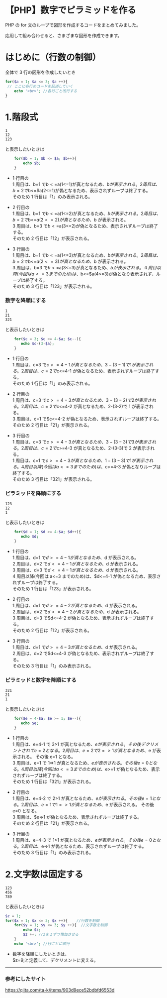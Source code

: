# 【PHP】数字でピラミッドを作る

PHP の for 文のループで図形を作成するコードをまとめてみました。

応用して組み合わせると、さまざまな図形を作成できます。

# はじめに（行数の制御）

全体で 3 行の図形を作成したいとき

```php
for($a = 1; $a <= 3; $a ++){
 // ここに各行のコードを記述していく
    echo '<br>'; //各行ごと改行する
}
```

# 1.階段式

```
1
12
123
```

と表示したいときは

```php
    for($b = 1; $b <= $a; $b++){
        echo $b;
    }
```

- 1 行目の  
   1 周目は、b=1 で$b<=$a(1<=1)が真となるため、$bが表示される。   
2周目は、b=2で$b<=$a(2<=1)が偽となるため、表示されずループは終了する。  
   そのため 1 行目は「1」のみ表示される。

- 2 行目の  
   1 周目は、b=1 で$b<=$a(1<=2)が真となるため、$bが表示される。   
2周目は、b=2で$b<=$a(2<=2)が真となるため、$b が表示される。  
   3 周目は、b=3 で$b<=$a(3<=2)が偽となるため、表示されずループは終了する。  
   そのため 2 行目は「12」が表示される。

- 3 行目の  
   1 周目は、b=1 で$b<=$a(1<=3)が真となるため、$bが表示される。   
2周目は、b=2で$b<=$a(2<=3)が真となるため、$b が表示される。  
   3 周目は、b=3 で$b<=$a(3<=3)が真となるため、$bが表示される。   
４周目以降(今回はa<=3までのため)は、$b<=$a(4<=3)が偽となり表示されず、ループは終了する。  
   そのため 3 行目は「123」が表示される。

### 数字を降順にする

```
1
21
321
```

と表示したいときは

```php
    for($c = 3; $c >= 4-$a; $c--){
       echo $c-(3-$a);
    }
```

- 1 行目の  
   1 周目は、c=3 で$c>=4-1が真となるため、3-(3-1)で1が表示される。   
2周目は、c=2で$c<=4-1 が偽となるため、表示されずループは終了する。  
   そのため 1 行目は「1」のみ表示される。

- 2 行目の  
   1 周目は、c=3 で$c>=4-3が真となるため、3-(3-2)で2が表示される。     
2周目は、c=2で$c<=4-2 が真となるため、2-(3-2)で 1 が表示される。  
   3 周目は、c=1 で$c<=4-2 が偽となるため、表示されずループは終了する。  
   そのため 2 行目は「21」が表示される。

- 3 行目の  
   1 周目は、c=3 で$c>=4-3が真となるため、3-(3-3)で3が表示される。     
2周目は、c=2で$c>=4-3 が真となるため、2-(3-3)で 2 が表示される。  
   1 周目は、c=1 で$c>=4-3が真となるため、1-(3-3)で1が表示される。     
4周目以降(今回はa<=3までのため)は、$c>=4-3 が偽となりループは終了する。  
   そのため 3 行目は「321」が表示される。

### ピラミッドを降順にする

```
123
12
1
```

と表示したいときは

```php
    for($d = 1; $d >= 4-$a; $d++){
       echo $d;
    }
```

- 1 行目の  
  1 周目は、d=1 で$d>=4-1が真となるため、$d が表示される。  
  2 周目は、d=2 で$d<=4-1が真となるため、$d が表示される。  
  3 周目は、d=3 で$d<=4-1が真となるため、$d が表示される。  
  4 周目以降(今回は a<=3 までのため)は、$d<=4-1 が偽となるため、表示されずループは終了する。  
  そのため 1 行目は「123」が表示される。

- 2 行目の  
  1 周目は、d=1 で$d>=4-2が真となるため、$d が表示される。  
  2 周目は、d=2 で$d<=4-2が真となるため、$d が表示される。  
  3 周目は、d=3 で$d<=4-2 が偽となるため、表示されずループは終了する。  
  そのため 2 行目は「12」が表示される。

- 3 行目の  
  1 周目は、d=1 で$d>=4-3が真となるため、$d が表示される。  
  2 周目は、d=2 で$d<=4-3 が偽となるため、表示されずループは終了する。  
  そのため 3 行目は「1」のみ表示される。

### ピラミッドと数字を降順にする

```
321
21
1
```

と表示したいときは

```php
    for($e = 4-$a; $e >= 1; $e--){
       echo $e;
    }
```

- 1 行目の  
   1 周目は、e=4-1 で 3>1 が真となるため、$eが表示される。その後デクリメントされてe=2となる。    
2周目は、e=2で2=>1が真となるため、$e が表示される。 その後 e=1 となる。  
   3 周目は、e=1 で 1=>1 が真となるため、$eが表示される。   その後e=0となる。   
4周目以降(今回はa<=3までのため)は、$e>=1 が偽となるため、表示されずループは終了する。  
   そのため 1 行目は「321」が表示される。

- 2 行目の  
   1 周目は、e=4-2 で 2>1 が真となるため、$eが表示される。その後e=1となる。    
2周目は、e=1で1=>1が真となるため、$e が表示される。 その後 e=0 となる。  
   3 周目は、$e=>1 が偽となるため、表示されずループは終了する。  
   そのため 2 行目は「21」が表示される。

- 3 行目の  
   1 周目は、e=4-3 で 1>1 が真となるため、$eが表示される。その後e=0となる。    
2周目は、$e=>1 が偽となるため、表示されずループは終了する。  
   そのため 3 行目は「1」のみ表示される。

# 2.文字数は固定する

```
123
456
789
```

と表示したいときは

```php
$z = 1;
for($x = 1; $x <= 3; $x ++){    //行数を制御
    for($y = 1; $y <= 3; $y ++){  //文字数を制御
        echo $z;
        $z ++; //zを１ずつ増加させる
    }
    echo '<br>'; //行ごとに改行
```

- 数字を降順にしたいときは、  
  $z=9;と定義して、デクリメントに変える。

---

### 参考にしたサイト

https://qiita.com/ta-k/items/903d9ece52bdbfd6553d
